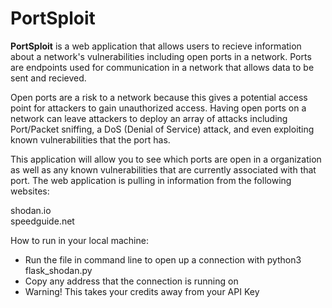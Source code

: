 # PortSploit

**PortSploit** is a web application that allows users to recieve information about a network's vulnerabilities including open ports in a network. 
Ports are endpoints used for communication in a network that allows data to be sent and recieved. 

Open ports are a risk to a network because this gives a potential access point for attackers to gain unauthorized access. 
Having open ports on a network can leave attackers to deploy an array of attacks including Port/Packet sniffing, a DoS (Denial of Service) attack, 
and even exploiting known vulnerabilities that the port has. 

This application will allow you to see which ports are open in a organization as well as any known vulnerabilities that are currently 
associated with that port. The web application is pulling in information from the following websites: 

shodan.io </br>
speedguide.net </br>

How to run in your local machine: 

- Run the file in command line to open up a connection with python3 flask_shodan.py
- Copy any address that the connection is running on
- Warning! This takes your credits away from your API Key
